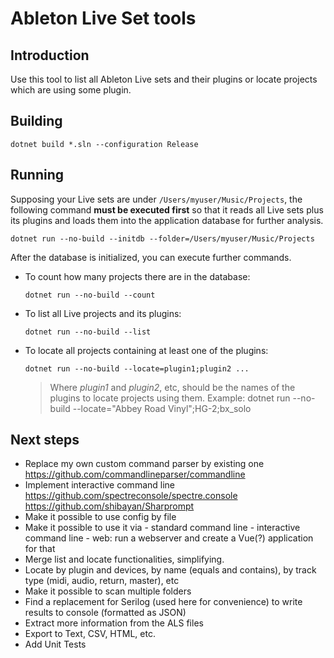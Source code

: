 # Ableton Live Set tools

## Introduction
Use this tool to list all Ableton Live sets and their plugins or locate projects which are using some plugin.

## Building
```
dotnet build *.sln --configuration Release
```

## Running
Supposing your Live sets are under `/Users/myuser/Music/Projects`, the following command **must be executed first** so that it reads all Live sets plus its plugins and loads them into the application database for further analysis.

```
dotnet run --no-build --initdb --folder=/Users/myuser/Music/Projects
```

After the database is initialized, you can execute further commands.

- To count how many projects there are in the database:
    ```
    dotnet run --no-build --count
    ```

- To list all Live projects and its plugins:
    ```
    dotnet run --no-build --list
    ```

- To locate all projects containing at least one of the plugins:
    ```
    dotnet run --no-build --locate=plugin1;plugin2 ...
    ```
    > Where *plugin1* and *plugin2*, etc, should be the names of the plugins to locate projects using them.
    > Example: dotnet run --no-build --locate="Abbey Road Vinyl";HG-2;bx_solo

## Next steps
- Replace my own custom command parser by existing one
    https://github.com/commandlineparser/commandline
- Implement interactive command line
    https://github.com/spectreconsole/spectre.console
    https://github.com/shibayan/Sharprompt
- Make it possible to use config by file
- Make it possible to use it via
       - standard command line
       - interactive command line
       - web: run a webserver and create a Vue(?) application for that
- Merge list and locate functionalities, simplifying.
- Locate by plugin and devices, by name (equals and contains), by track type (midi, audio, return, master), etc
- Make it possible to scan multiple folders
- Find a replacement for Serilog (used here for convenience) to write results to console (formatted as JSON)
- Extract more information from the ALS files
- Export to Text, CSV, HTML, etc.
- Add Unit Tests